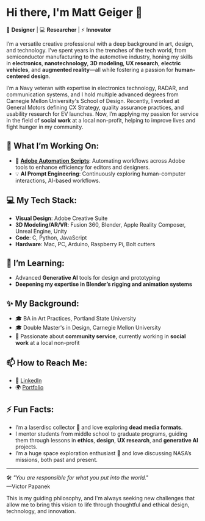 # Hi there, I'm Matt Geiger 👋

🎨 **Designer** | 💻 **Researcher** | ⚡ **Innovator**

I’m a versatile creative professional with a deep background in art, design, and technology. I’ve spent years in the trenches of the tech world, from semiconductor manufacturing to the automotive industry, honing my skills in **electronics**, **nanotechnology**, **3D modeling**, **UX research**, **electric vehicles**, and **augmented reality**—all while fostering a passion for **human-centered design**.

I’m a Navy veteran with expertise in electronics technology, RADAR, and communication systems, and I hold multiple advanced degrees from Carnegie Mellon University's School of Design. Recently, I worked at General Motors defining CX Strategy, quality assurance practices, and usability research for EV launches. Now, I’m applying my passion for service in the field of **social work** at a local non-profit, helping to improve lives and fight hunger in my community.

## 🚀 What I’m Working On:
- 🔄 **[Adobe Automation Scripts](https://github.com/MattGeiger/Adobe-Scripts/)**: Automating workflows across Adobe tools to enhance efficiency for editors and designers.
- 💡 **AI Prompt Engineering**: Continuously exploring human-computer interactions, AI-based workflows.

## 💻 My Tech Stack:
- **Visual Design**: Adobe Creative Suite
- **3D Modeling/AR/VR**: Fusion 360, Blender, Apple Reality Composer, Unreal Engine, Unity
- **Code**: C, Python, JavaScript
- **Hardware**: Mac, PC, Arduino, Raspberry Pi, Bolt cutters

## 🌱 I’m Learning:
- Advanced **Generative AI** tools for design and prototyping
- **Deepening my expertise in Blender’s rigging and animation systems**

## ✨ My Background:
- 🎓 BA in Art Practices, Portland State University
- 🎓 Double Master's in Design, Carnegie Mellon University
- 🤝 Passionate about **community service**, currently working in **social work** at a local non-profit

## 📫 How to Reach Me:
- 💼 [LinkedIn](https://www.linkedin.com/in/matt-geiger-ma-mps-01777015)
- 🌍 [Portfolio](https://geigertron.com)

## ⚡ Fun Facts:
- I’m a laserdisc collector 📀 and love exploring **dead media formats**.
- I mentor students from middle school to graduate programs, guiding them through lessons in **ethics**, **design**, **UX research**, and **generative AI** projects.
- I’m a huge space exploration enthusiast 🚀 and love discussing NASA’s missions, both past and present.

---

🛠 *"You are responsible for what you put into the world."*  
—Victor Papanek

This is my guiding philosophy, and I'm always seeking new challenges that allow me to bring this vision to life through thoughtful and ethical design, technology, and innovation.
